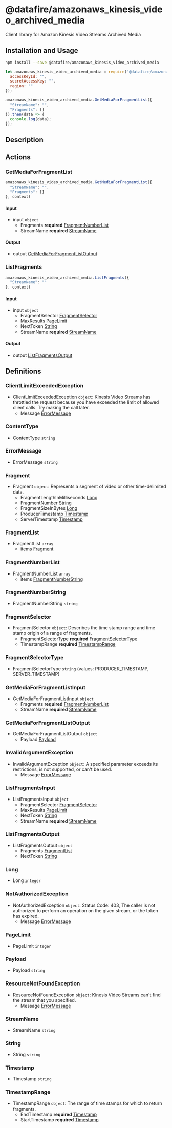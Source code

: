 # @datafire/amazonaws_kinesis_video_archived_media

Client library for Amazon Kinesis Video Streams Archived Media

## Installation and Usage
```bash
npm install --save @datafire/amazonaws_kinesis_video_archived_media
```
```js
let amazonaws_kinesis_video_archived_media = require('@datafire/amazonaws_kinesis_video_archived_media').create({
  accessKeyId: "",
  secretAccessKey: "",
  region: ""
});

amazonaws_kinesis_video_archived_media.GetMediaForFragmentList({
  "StreamName": "",
  "Fragments": []
}).then(data => {
  console.log(data);
});
```

## Description

<p/>

## Actions

### GetMediaForFragmentList



```js
amazonaws_kinesis_video_archived_media.GetMediaForFragmentList({
  "StreamName": "",
  "Fragments": []
}, context)
```

#### Input
* input `object`
  * Fragments **required** [FragmentNumberList](#fragmentnumberlist)
  * StreamName **required** [StreamName](#streamname)

#### Output
* output [GetMediaForFragmentListOutput](#getmediaforfragmentlistoutput)

### ListFragments



```js
amazonaws_kinesis_video_archived_media.ListFragments({
  "StreamName": ""
}, context)
```

#### Input
* input `object`
  * FragmentSelector [FragmentSelector](#fragmentselector)
  * MaxResults [PageLimit](#pagelimit)
  * NextToken [String](#string)
  * StreamName **required** [StreamName](#streamname)

#### Output
* output [ListFragmentsOutput](#listfragmentsoutput)



## Definitions

### ClientLimitExceededException
* ClientLimitExceededException `object`: Kinesis Video Streams has throttled the request because you have exceeded the limit of allowed client calls. Try making the call later.
  * Message [ErrorMessage](#errormessage)

### ContentType
* ContentType `string`

### ErrorMessage
* ErrorMessage `string`

### Fragment
* Fragment `object`: Represents a segment of video or other time-delimited data.
  * FragmentLengthInMilliseconds [Long](#long)
  * FragmentNumber [String](#string)
  * FragmentSizeInBytes [Long](#long)
  * ProducerTimestamp [Timestamp](#timestamp)
  * ServerTimestamp [Timestamp](#timestamp)

### FragmentList
* FragmentList `array`
  * items [Fragment](#fragment)

### FragmentNumberList
* FragmentNumberList `array`
  * items [FragmentNumberString](#fragmentnumberstring)

### FragmentNumberString
* FragmentNumberString `string`

### FragmentSelector
* FragmentSelector `object`: Describes the time stamp range and time stamp origin of a range of fragments.
  * FragmentSelectorType **required** [FragmentSelectorType](#fragmentselectortype)
  * TimestampRange **required** [TimestampRange](#timestamprange)

### FragmentSelectorType
* FragmentSelectorType `string` (values: PRODUCER_TIMESTAMP, SERVER_TIMESTAMP)

### GetMediaForFragmentListInput
* GetMediaForFragmentListInput `object`
  * Fragments **required** [FragmentNumberList](#fragmentnumberlist)
  * StreamName **required** [StreamName](#streamname)

### GetMediaForFragmentListOutput
* GetMediaForFragmentListOutput `object`
  * Payload [Payload](#payload)

### InvalidArgumentException
* InvalidArgumentException `object`: A specified parameter exceeds its restrictions, is not supported, or can't be used.
  * Message [ErrorMessage](#errormessage)

### ListFragmentsInput
* ListFragmentsInput `object`
  * FragmentSelector [FragmentSelector](#fragmentselector)
  * MaxResults [PageLimit](#pagelimit)
  * NextToken [String](#string)
  * StreamName **required** [StreamName](#streamname)

### ListFragmentsOutput
* ListFragmentsOutput `object`
  * Fragments [FragmentList](#fragmentlist)
  * NextToken [String](#string)

### Long
* Long `integer`

### NotAuthorizedException
* NotAuthorizedException `object`: Status Code: 403, The caller is not authorized to perform an operation on the given stream, or the token has expired.
  * Message [ErrorMessage](#errormessage)

### PageLimit
* PageLimit `integer`

### Payload
* Payload `string`

### ResourceNotFoundException
* ResourceNotFoundException `object`: Kinesis Video Streams can't find the stream that you specified.
  * Message [ErrorMessage](#errormessage)

### StreamName
* StreamName `string`

### String
* String `string`

### Timestamp
* Timestamp `string`

### TimestampRange
* TimestampRange `object`: The range of time stamps for which to return fragments.
  * EndTimestamp **required** [Timestamp](#timestamp)
  * StartTimestamp **required** [Timestamp](#timestamp)


